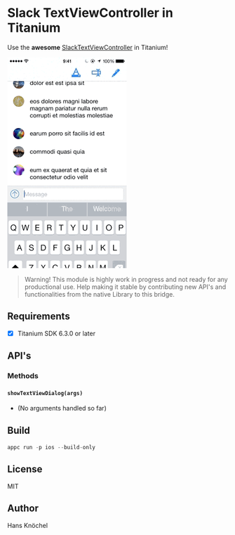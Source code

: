 # Slack TextViewController in Titanium

Use the **awesome** [SlackTextViewController](https://github.com/slackhq/SlackTextViewController) in Titanium!

![Demo Gif](screenshots/slacktextviewcontroller_demo.gif)

> Warning! This module is highly work in progress and not ready for any productional use. Help making it stable by contributing
new API's and functionalities from the native Library to this bridge.

## Requirements
- [x] Titanium SDK 6.3.0 or later

## API's

### Methods

#### `showTextViewDialog(args)`
- (No arguments handled so far)

## Build
```js
appc run -p ios --build-only
```

## License

MIT

## Author

Hans Knöchel
